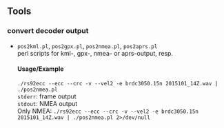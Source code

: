 
## Tools

### convert decoder output

* `pos2kml.pl`, `pos2gpx.pl`, `pos2nmea.pl`, `pos2aprs.pl` <br />
  perl scripts for kml-, gpx-, nmea- or aprs-output, resp.
  #### Usage/Example
  `./rs92ecc --ecc --crc -v --vel2 -e brdc3050.15n 2015101_14Z.wav | ./pos2nmea.pl` <br />
  `stderr`: frame output <br />
  `stdout`: NMEA output <br />
  Only NMEA:
  `./rs92ecc --ecc --crc -v --vel2 -e brdc3050.15n 2015101_14Z.wav | ./pos2nmea.pl 2>/dev/null`


